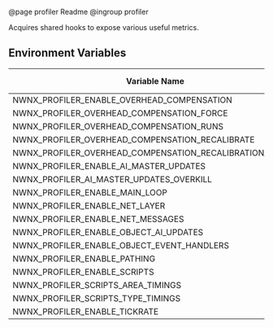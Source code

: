 @page profiler Readme
@ingroup profiler 

Acquires shared hooks to expose various useful metrics.

## Environment Variables

| Variable Name                  |   Type   | Default Value |
| -------------                  | :------: | ------------- |
| NWNX_PROFILER_ENABLE_OVERHEAD_COMPENSATION   | bool     | true    |
| NWNX_PROFILER_OVERHEAD_COMPENSATION_FORCE     | int64_t  | _none_  |
| NWNX_PROFILER_OVERHEAD_COMPENSATION_RUNS     | size_t   | 500     |
| NWNX_PROFILER_OVERHEAD_COMPENSATION_RECALIBRATE   | bool   | false   |
| NWNX_PROFILER_OVERHEAD_COMPENSATION_RECALIBRATION_PERIOD | uint32_t | 1000 |
| NWNX_PROFILER_ENABLE_AI_MASTER_UPDATES       | bool     | true    |
| NWNX_PROFILER_AI_MASTER_UPDATES_OVERKILL     | bool     | false   |
| NWNX_PROFILER_ENABLE_MAIN_LOOP               | bool     | true    |
| NWNX_PROFILER_ENABLE_NET_LAYER               | bool     | true    |
| NWNX_PROFILER_ENABLE_NET_MESSAGES            | bool     | true    |
| NWNX_PROFILER_ENABLE_OBJECT_AI_UPDATES       | bool     | false   |
| NWNX_PROFILER_ENABLE_OBJECT_EVENT_HANDLERS   | bool     | false   |
| NWNX_PROFILER_ENABLE_PATHING                 | bool     | true    |
| NWNX_PROFILER_ENABLE_SCRIPTS                 | bool     | true    |
| NWNX_PROFILER_SCRIPTS_AREA_TIMINGS           | bool     | true    |
| NWNX_PROFILER_SCRIPTS_TYPE_TIMINGS           | bool     | true    |
| NWNX_PROFILER_ENABLE_TICKRATE                | bool     | true    |
